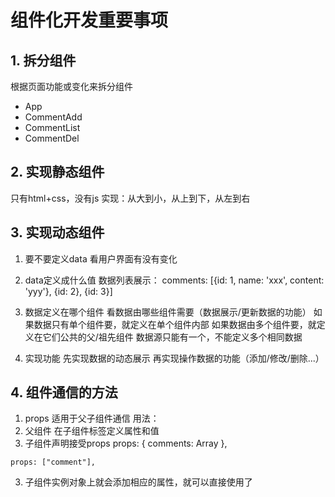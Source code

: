 # 组件化开发重要事项

## 1. 拆分组件
根据页面功能或变化来拆分组件

- App
- CommentAdd
- CommentList
- CommentDel

## 2. 实现静态组件
只有html+css，没有js
实现：从大到小，从上到下，从左到右

## 3. 实现动态组件
1. 要不要定义data
看用户界面有没有变化

2. data定义成什么值
数据列表展示：
comments: [{id: 1, name: 'xxx', content: 'yyy'}, {id: 2}, {id: 3}]

3. 数据定义在哪个组件
  看数据由哪些组件需要（数据展示/更新数据的功能）
  如果数据只有单个组件要，就定义在单个组件内部
  如果数据由多个组件要，就定义在它们公共的父/祖先组件
    数据源只能有一个，不能定义多个相同数据

4. 实现功能
先实现数据的动态展示
再实现操作数据的功能（添加/修改/删除...）

## 4. 组件通信的方法
1. props
适用于父子组件通信
用法：
  1. 父组件 在子组件标签定义属性和值
    <CommentList :comments="comments"/>
  2. 子组件声明接受props
    props: {
      comments: Array
    },  

    props: ["comment"],
  3. 子组件实例对象上就会添加相应的属性，就可以直接使用了